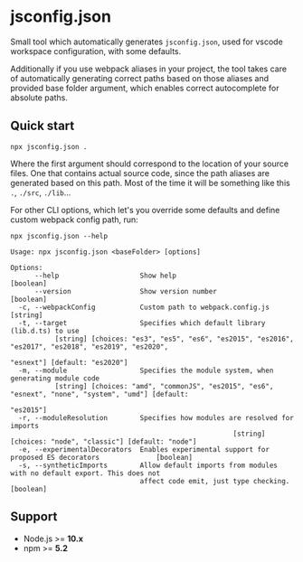 # jsconfig.json

Small tool which automatically generates `jsconfig.json`, used for vscode workspace configuration, with some defaults.

Additionally if you use webpack aliases in your project, the tool takes care of automatically generating correct
paths based on those aliases and provided base folder argument, which enables correct autocomplete for absolute paths.

## Quick start
```
npx jsconfig.json .
```

Where the first argument should correspond to the location of your source files. One that contains actual source code, since the path aliases are generated based on this path. Most of the time it will be something like this `.`, `./src`, `./lib`...

For other CLI options, which let's you override some defaults and define custom webpack config path, run:

```
npx jsconfig.json --help
```
```
Usage: npx jsconfig.json <baseFolder> [options]

Options:
      --help                    Show help                                                            [boolean]
      --version                 Show version number                                                  [boolean]
  -c, --webpackConfig           Custom path to webpack.config.js                                      [string]
  -t, --target                  Specifies which default library (lib.d.ts) to use
           [string] [choices: "es3", "es5", "es6", "es2015", "es2016", "es2017", "es2018", "es2019", "es2020",
                                                                                 "esnext"] [default: "es2020"]
  -m, --module                  Specifies the module system, when generating module code
           [string] [choices: "amd", "commonJS", "es2015", "es6", "esnext", "none", "system", "umd"] [default:
                                                                                                     "es2015"]
  -r, --moduleResolution        Specifies how modules are resolved for imports
                                                       [string] [choices: "node", "classic"] [default: "node"]
  -e, --experimentalDecorators  Enables experimental support for proposed ES decorators              [boolean]
  -s, --syntheticImports        Allow default imports from modules with no default export. This does not
                                affect code emit, just type checking.                                [boolean]
```

## Support
- Node.js >= **10.x**
- npm >= **5.2**
